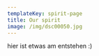 ```yaml
---
templateKey: spirit-page
title: Our spirit
image: /img/dsc00050.jpg
---
```

hier ist etwas am entstehen :)
